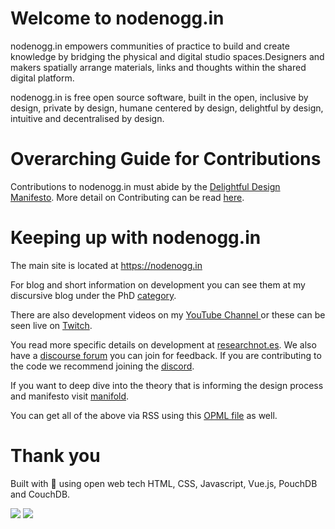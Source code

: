 # Welcome to nodenogg.in

nodenogg.in empowers communities of practice to build and create knowledge by bridging the physical and digital studio spaces.Designers and makers spatially arrange materials, links and thoughts within the shared digital platform.

nodenogg.in is free open source software, built in the open, inclusive by design, private by design, humane centered by design, delightful by design, intuitive and decentralised by design.

# Overarching Guide for Contributions

Contributions to nodenogg.in must abide by the [Delightful Design Manifesto](MANIFESTO.md). More detail on Contributing can be read [here](CONTRIIBUTING.md).

# Keeping up with nodenogg.in

The main site is located at https://nodenogg.in

For blog and short information on development you can see them at my discursive blog under the PhD [category](https://discursive.adamprocter.co.uk/categories/phd/).

There are also development videos on my [YouTube Channel ](https://www.youtube.com/channel/UCiFY1PKloMcquwuOoWmWTwg) or these can be seen live on [Twitch](https://www.twitch.tv/adamprocter).

You read more specific details on development at [researchnot.es](https://researchnot.es/). We also have a [discourse forum](https://discourse.adamprocter.co.uk/) you can join for feedback. If you are contributing to the code we recommend joining the [discord](https://discord.gg/hEADgC7).

If you want to deep dive into the theory that is informing the design process and manifesto visit [manifold](https://manifold.soton.ac.uk).

You can get all of the above via RSS using this [OPML file](https://nodenogg.in/feed/subs.opml) as well.

# Thank you

Built with 💛 using open web tech HTML, CSS, Javascript, Vue.js, PouchDB and CouchDB.

![](https://nodenogg.in/img/interface.7e7c21ca.png)
![](https://nodenogg.in/img/interface2.8e05b906.png)

